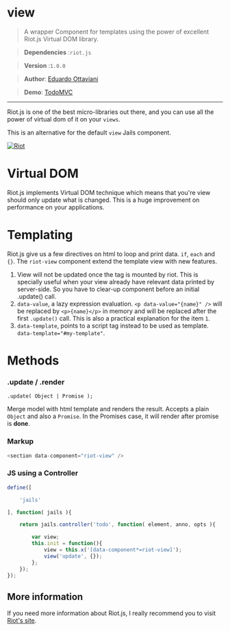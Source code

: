 # view 

>A wrapper Component for templates using the power of excellent Riot.js Virtual DOM library.

>**Dependencies** :`riot.js`

>**Version** :`1.0.0`

>**Author**: [Eduardo Ottaviani](//github.com/Javiani)

>**Demo**: [TodoMVC](//rawgit.com/jails-org/Demos/master/TodoMVC/index.htm)

---

Riot.js is one of the best micro-libraries out there, and you can use all the power of virtual dom of it on your `views`.

This is an alternative for the default `view` Jails component.

[![Riot](http://javiani.files.wordpress.com/2015/06/screen-shot-2015-06-20-at-12-58-18.png)](//muut.com/riotjs/)

# Virtual DOM

Riot.js implements Virtual DOM technique which means that you're view should only update what is changed.
This is a huge improvement on performance on your applications.

# Templating

Riot.js give us a few directives on html to loop and print data. `if`, `each` and `{}`.
The `riot-view` component extend the template view with new features.

1. View will not be updated once the tag is mounted by riot. This is specially useful when your view already have relevant data printed by server-side. So you have to clear-up component before an initial .update() call.
2. `data-value`,  a lazy expression evaluation. `<p data-value="{name}" />` will be replaced by `<p>{name}</p>` in memory and will be replaced after the first `.update()` call. This is also a practical explanation for the item `1`.
3. `data-template`, points to a script tag instead to be used as template. `data-template="#my-template"`.

# Methods

### .update / .render
	.update( Object | Promise );

Merge model with html template and renders the result. Accepts a plain `Object` and also a `Promise`. In the Promises case, it will render after promise is **done**.


### Markup

```js
<section data-component="riot-view" />
```

### JS using a Controller

```js
define([

	'jails'

], function( jails ){

	return jails.controller('todo', function( element, anno, opts ){

		var view;
		this.init = function(){
			view = this.x('[data-component*=riot-view]');
			view('update', {});
		};
	});
});

```

## More information

If you need more information about Riot.js, I really recommend you to visit [Riot's site](//riotjs.com/).
